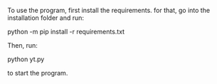 To use the program, first install the requirements. for that, go into the installation folder and run:

python -m pip install -r requirements.txt

Then, run:

python yt.py

to start the program.
